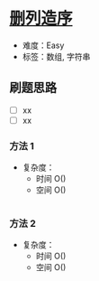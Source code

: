 # [删列造序](https://leetcode-cn.com/problems/delete-columns-to-make-sorted/)

- 难度：Easy
- 标签：数组, 字符串

## 刷题思路

- [ ] xx
- [ ] xx

### 方法 1

- 复杂度：
    - 时间 O()
    - 空间 O()

``` js

```

### 方法 2

- 复杂度：
    - 时间 O()
    - 空间 O()

``` js

```
